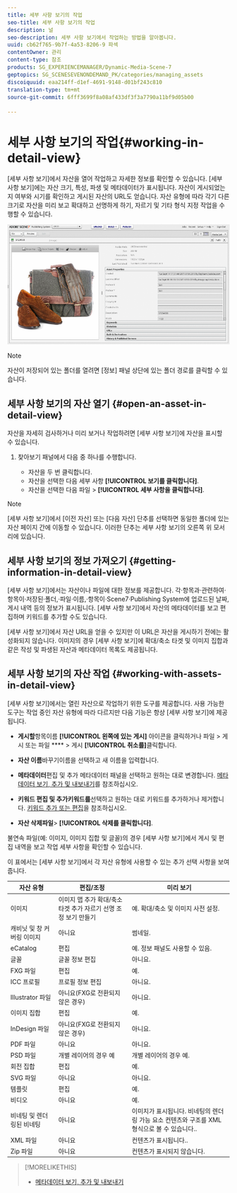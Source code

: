 ```yaml
---
title: 세부 사항 보기의 작업
seo-title: 세부 사항 보기의 작업
description: 널
seo-description: 세부 사항 보기에서 작업하는 방법을 알아봅니다.
uuid: cb62f765-9b7f-4a53-8206-9 파섹
contentOwner: 관리
content-type: 참조
products: SG_EXPERIENCEMANAGER/Dynamic-Media-Scene-7
geptopics: SG_SCENESEVENONDEMAND_PK/categories/managing_assets
discoiquuid: eaa214ff-d1ef-4691-9148-d01bf243c810
translation-type: tm+mt
source-git-commit: 6fff3699f8a08af433df3f3a7790a11bf9d05b00

---
```



# 세부 사항 보기의 작업{#working-in-detail-view}

[세부 사항 보기]에서 자산을 열어 작업하고 자세한 정보를 확인할 수 있습니다. [세부 사항 보기]에는 자산 크기, 특성, 파생 및 메타데이터가 표시됩니다. 자산이 게시되었는지 여부와 시기를 확인하고 게시된 자산의 URL도 얻습니다. 자산 유형에 따라 각기 다른 크기로 자산을 미리 보고 확대하고 선명하게 하기, 자르기 및 기타 형식 지정 작업을 수행할 수 있습니다.

<!-- 

Comment Type: remark
Last Modified By: Rick Brough (rbrough)
Last Modified Date: 2018-06-14T13:52:46.623-0400

<p>as_detail_view_popup.png found in Downloads on local in folder "scene7-images"</p>

 -->

![세부 사항 보기](/help/assets/image_0.img.png)

>[!NOTE]
>
>자산이 저장되어 있는 폴더를 열려면 [정보] 패널 상단에 있는 폴더 경로를 클릭할 수 있습니다.

## 세부 사항 보기의 자산 열기 {#open-an-asset-in-detail-view}

자산을 자세히 검사하거나 미리 보거나 작업하려면 [세부 사항 보기]에 자산을 표시할 수 있습니다.

1. 찾아보기 패널에서 다음 중 하나를 수행합니다.

   * 자산을 두 번 클릭합니다.
   * 자산을 선택한 다음 세부 사항 **[!UICONTROL 보기를 클릭합니다]**.
   * 자산을 선택한 다음 파일 &gt; **[!UICONTROL 세부 사항을 클릭합니다]**.

>[!NOTE]
>
>[세부 사항 보기]에서 [이전 자산] 또는 [다음 자산] 단추를 선택하면 동일한 폴더에 있는 자산 페이지 간에 이동할 수 있습니다. 이러한 단추는 세부 사항 보기의 오른쪽 위 모서리에 있습니다.

## 세부 사항 보기의 정보 가져오기 {#getting-information-in-detail-view}

[세부 사항 보기]에서는 자산이나 파일에 대한 정보를 제공합니다. 각·항목과·관련하여·항목이·저장된·폴더,·파일·이름,·항목이·Scene7·Publishing System에 업로드된 날짜, 게시 내역 등의 정보가 표시됩니다. [세부 사항 보기]에서 자산의 메타데이터를 보고 편집하며 키워드를 추가할 수도 있습니다.

[세부 사항 보기]에서 자산 URL을 얻을 수 있지만 이 URL은 자산을 게시하기 전에는 활성화되지 않습니다. 이미지의 경우 [세부 사항 보기]에 확대/축소 타겟 및 이미지 집합과 같은 작성 및 파생된 자산과 메타데이터 목록도 제공됩니다.

## 세부 사항 보기의 자산 작업 {#working-with-assets-in-detail-view}

[세부 사항 보기]에서는 열린 자산으로 작업하기 위한 도구를 제공합니다. 사용 가능한 도구는 작업 중인 자산 유형에 따라 다르지만 다음 기능은 항상 [세부 사항 보기]에 제공됩니다.

* **게시할**&#x200B;항목이름 **[!UICONTROL 왼쪽에 있는 게시]** 아이콘을 클릭하거나 파일 &gt; 게시 또는 파일 **** &gt; 게시 **[!UICONTROL 취소를]**&#x200B;클릭합니다.

* **자산 이름**&#x200B;바꾸기이름을 선택하고 새 이름을 입력합니다.

* **메타데이터**&#x200B;편집 및 추가 메타데이터 패널을 선택하고 원하는 대로 변경합니다. [메타데이터 보기, 추가 및 내보내기](/help/viewing-adding-exporting-metadata.md)를 참조하십시오.

* **키워드 편집 및 추가키워드를**&#x200B;선택하고 원하는 대로 키워드를 추가하거나 제거합니다. [키워드 추가 또는 편집](/help/viewing-adding-exporting-metadata.md)을 참조하십시오.

* **자산 삭제파일**&gt; **[!UICONTROL 삭제를 클릭합니다]**.

불연속 파일(예: 이미지, 이미지 집합 및 글꼴)의 경우 [세부 사항 보기]에서 게시 및 편집 내역을 보고 작업 세부 사항을 확인할 수 있습니다.

이 표에서는 [세부 사항 보기]에서 각 자산 유형에 사용할 수 있는 추가 선택 사항을 보여 줍니다.

| 자산 유형 | 편집/조정 | 미리 보기 |
|--- |--- |--- |
| 이미지 | 이미지 맵 추가 확대/축소 타겟 추가 자르기 선명 조정 보기 만들기 | 예. 확대/축소 및 이미지 사전 설정. |
| 캐비닛 및 창 커버링 이미지 | 아니요 | 썸네일. |
| eCatalog | 편집 | 예. 정보 패널도 사용할 수 있음. |
| 글꼴 | 글꼴 정보 편집 | 아니요. |
| FXG 파일 | 편집 | 예. |
| ICC 프로필 | 프로필 정보 편집 | 아니요. |
| Illustrator 파일 | 아니요(FXG로 전환되지 않은 경우) | 아니요. |
| 이미지 집합 | 편집 | 예. |
| InDesign 파일 | 아니요(FXG로 전환되지 않은 경우) | 아니요. |
| PDF 파일 | 아니요 | 아니요. |
| PSD 파일 | 개별 레이어의 경우 예 | 개별 레이어의 경우 예. |
| 회전 집합 | 편집 | 예. |
| SVG 파일 | 아니요 | 아니요. |
| 템플릿 | 편집 | 예. |
| 비디오 | 아니요 | 예. |
| 비네팅 및 렌더링된 비네팅 | 아니요 | 이미지가 표시됩니다. 비네팅의 렌더링 가능 요소 컨텐츠와 구조를 XML 형식으로 볼 수 있습니다.. |
| XML 파일 | 아니요 | 컨텐츠가 표시됩니다.. |
| Zip 파일 | 아니요 | 컨텐츠가 표시되지 않습니다. |

>[!MORELIKETHIS]
>
>* [메타데이터 보기, 추가 및 내보내기](viewing-adding-exporting-metadata.md#viewing_adding_and_exporting_metadata)

